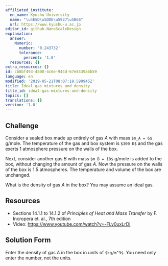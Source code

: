```yaml
---
affiliated_institute:
  en_name: Kyushu University
  name: "\u4E5D\u5DDE\u5927\u5B66"
  url: https://www.kyushu-u.ac.jp
editor_id: github.NanoScaleDesign
explanation:
  answer:
    Numeric:
      number: '0.243732'
      tolerance:
        percent: '1.0'
  resources: {}
extra_resources: {}
id: cb8bf493-4808-4c6e-944d-67e8439a6b59
language: en
modified: '2019-05-21T08:07:18.599945Z'
title: Ideal gas mixtures and density
title_id: ideal-gas-mixtures-and-density
topics: []
translations: {}
version: '1.0'
---
```


## Challenge
Consider a sealed box made up entirely of gas *A* with mass `$m_A = 6$` g/mole. The temperature of the gas and box system is `$300 K$` and the gas exerts 1 atmosphere pressure on the walls of the box.

Next, consider another gas *B* with mass `$m_B = 18$` g/mole is added to the box, without changing the amount of gas *A*. Now the pressure on the walls of the box is 1.5 atmospheres. The temperature and volume of the box are unchanged.

What is the density of gas *A* in the box? You may assume an ideal gas.

## Resources

- Sections 14.1.1 to 14.1.2 of *Principles of Heat and Mass Transfer* by F. Incropera et. al., 7th edition
- Video: https://www.youtube.com/watch?v=-FLv0uxLrDI

## Solution Form
Enter the density of gas *A* in the box in units of `$kg/m^3$`.
You need only enter the number, not the units.
